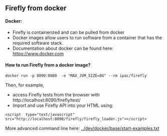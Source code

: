 Firefly from docker
----------------------- 

#### Docker:

- Firefly is containerized and can be pulled from docker
- Docker images allow users to run software from a container that has the required software stack.
- Documentation about docker can be found here: https://www.docker.com


#### How to run Firefly from a docker image?

`docker run -p 8090:8080  -e "MAX_JVM_SIZE=8G" --rm ipac/firefly`

Then, for example, 
- access Firefly tests from the browser with http://localhost:8090/firefly/test/
- Import and use Firefly API into your HTML using:

`<script  type="text/javascript" src="http://localhost:8090/firefly/firefly_loader.js"></script>`

More advanced command line here: [../dev/docker/base/start-examples.txt](../dev/docker/base/start-examples.txt)





